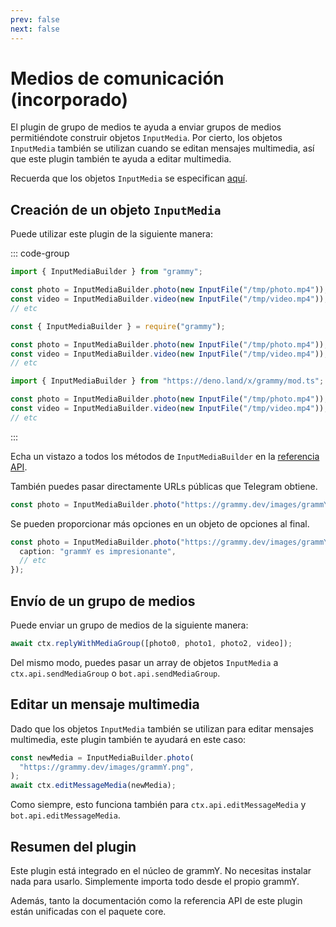 ```yaml
---
prev: false
next: false
---
```


# Medios de comunicación (incorporado)

El plugin de grupo de medios te ayuda a enviar grupos de medios permitiéndote construir objetos `InputMedia`.
Por cierto, los objetos `InputMedia` también se utilizan cuando se editan mensajes multimedia, así que este plugin también te ayuda a editar multimedia.

Recuerda que los objetos `InputMedia` se especifican [aquí](https://core.telegram.org/bots/api#inputmedia).

## Creación de un objeto `InputMedia`

Puede utilizar este plugin de la siguiente manera:

::: code-group

```ts [TypeScript]
import { InputMediaBuilder } from "grammy";

const photo = InputMediaBuilder.photo(new InputFile("/tmp/photo.mp4"));
const video = InputMediaBuilder.video(new InputFile("/tmp/video.mp4"));
// etc
```

```js [JavaScript]
const { InputMediaBuilder } = require("grammy");

const photo = InputMediaBuilder.photo(new InputFile("/tmp/photo.mp4"));
const video = InputMediaBuilder.video(new InputFile("/tmp/video.mp4"));
// etc
```

```ts [Deno]
import { InputMediaBuilder } from "https://deno.land/x/grammy/mod.ts";

const photo = InputMediaBuilder.photo(new InputFile("/tmp/photo.mp4"));
const video = InputMediaBuilder.video(new InputFile("/tmp/video.mp4"));
// etc
```

:::

Echa un vistazo a todos los métodos de `InputMediaBuilder` en la [referencia API](/ref/core/InputMediaBuilder).

También puedes pasar directamente URLs públicas que Telegram obtiene.

```ts
const photo = InputMediaBuilder.photo("https://grammy.dev/images/grammY.png");
```

Se pueden proporcionar más opciones en un objeto de opciones al final.

```ts
const photo = InputMediaBuilder.photo("https://grammy.dev/images/grammY.png", {
  caption: "grammY es impresionante",
  // etc
});
```

## Envío de un grupo de medios

Puede enviar un grupo de medios de la siguiente manera:

```ts
await ctx.replyWithMediaGroup([photo0, photo1, photo2, video]);
```

Del mismo modo, puedes pasar un array de objetos `InputMedia` a `ctx.api.sendMediaGroup` o `bot.api.sendMediaGroup`.

## Editar un mensaje multimedia

Dado que los objetos `InputMedia` también se utilizan para editar mensajes multimedia, este plugin también te ayudará en este caso:

```ts
const newMedia = InputMediaBuilder.photo(
  "https://grammy.dev/images/grammY.png",
);
await ctx.editMessageMedia(newMedia);
```

Como siempre, esto funciona también para `ctx.api.editMessageMedia` y `bot.api.editMessageMedia`.

## Resumen del plugin

Este plugin está integrado en el núcleo de grammY.
No necesitas instalar nada para usarlo.
Simplemente importa todo desde el propio grammY.

Además, tanto la documentación como la referencia API de este plugin están unificadas con el paquete core.
